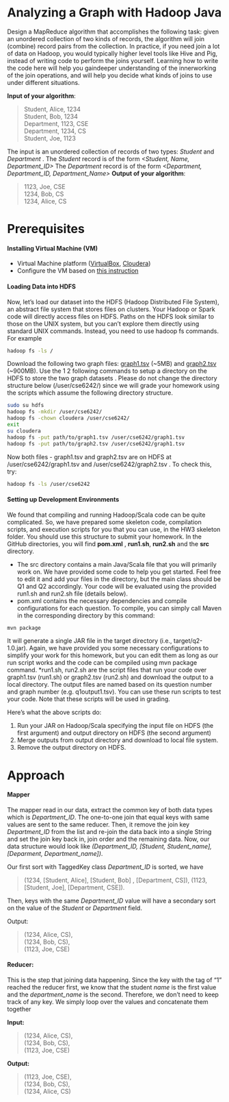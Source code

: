 # Analyzing a Graph with Hadoop Java

Design a MapReduce algorithm that accomplishes the following task: given an unordered collection of two kinds of records, the algorithm will join (combine) record pairs from the collection. In practice, if you need join a lot of data on Hadoop, you would typically higher level tools like Hive and Pig, instead of writing code to perform the joins yourself. Learning how to write the code here will help you gaindeeper understanding of the innerworking of the join operations, and will help you decide what kinds of joins to use under different situations.

**Input of your algorithm**:
>Student, Alice, 1234  
>Student, Bob, 1234  
>Department, 1123, CSE  
>Department, 1234, CS  
>Student, Joe, 1123  

The input is an unordered collection of records of two types: *Student* and *Department* .
The *Student* record is of the form *<Student, Name, Department_ID>*
The *Department* record is of the form *<Department, Department_ID, Department_Name>*
**Output of your algorithm**:
>1123, Joe, CSE  
1234, Bob, CS  
>1234, Alice, CS  
# Prerequisites
#### Installing Virtual Machine (VM)

  - Virtual Machine platform ([VirtualBox](www.virtualbox.com), [Cloudera](https://www.cloudera.com/downloads/quickstart_vms/5-8.html))
  - Configure the VM based on [this instruction](http://poloclub.gatech.edu/cse6242/2017spring/hw3/VMSetup.pdf)
#### Loading Data into HDFS
Now, let’s load our dataset into the HDFS (Hadoop Distributed File System), an abstract file system that stores files on clusters. Your Hadoop or Spark code will directly access files on HDFS. Paths on the HDFS look similar to those on the UNIX system, but you can’t explore them directly using standard UNIX commands. Instead, you need to use hadoop fs commands. For example
```sh
hadoop fs -ls /
```
Download the following two graph files: [graph1.tsv](http://poloclub.gatech.edu/cse6242/2017spring/hw3/graph1.tsv) (~5MB) and [graph2.tsv](http://poloclub.gatech.edu/cse6242/2017spring/hw3/graph2.tsv) (~900MB). Use the 1 2 following commands to setup a directory on the HDFS to store the two graph datasets . Please do not change the directory structure below (/user/cse6242/) since we will grade your homework using the scripts which assume the following directory structure.
```sh
sudo su hdfs
hadoop fs -mkdir /user/cse6242/
hadoop fs -chown cloudera /user/cse6242/
exit
su cloudera
hadoop fs -put path/to/graph1.tsv /user/cse6242/graph1.tsv
hadoop fs -put path/to/graph2.tsv /user/cse6242/graph1.tsv
```
Now both files - graph1.tsv and graph2.tsv are on HDFS at /user/cse6242/graph1.tsv and
/user/cse6242/graph2.tsv . To check this, try:
```sh
hadoop fs -ls /user/cse6242
```
#### Setting up Development Environments
We found that compiling and running Hadoop/Scala code can be quite complicated. So, we have prepared some skeleton code, compilation scripts, and execution scripts for you that you can use, in the HW3 skeleton folder. You should use this structure to submit your homework. In the GitHub directories, you will find **pom.xml** , **run1.sh**, **run2.sh** and the **src** directory.
* The src directory contains a main Java/Scala file that you will primarily work on. We have provided some code to help you get started. Feel free to edit it and add your files in the directory, but the main class should be Q1 and Q2 accordingly. Your code will be evaluated using the provided run1.sh and run2.sh file (details below).
* pom.xml contains the necessary dependencies and compile configurations for each
question. To compile, you can simply call Maven in the corresponding directory by this command:
```sh
mvn package
```
It will generate a single JAR file in the target directory (i.e., target/q2-1.0.jar). Again, we have provided you some necessary configurations to simplify your work for this homework, but you can edit them as long as our run script works and the code can be compiled using mvn package command.
*run1.sh, run2.sh are the script files that run your code over graph1.tsv (run1.sh) or graph2.tsv (run2.sh) and download the output to a local directory. The output files are named based on its question number and graph number (e.g. q1output1.tsv). You can use these run scripts to test your code. Note that these scripts will be used in grading.

Here’s what the above scripts do:
1. Run your JAR on Hadoop/Scala specifying the input file on HDFS (the first
argument) and output directory on HDFS (the second argument)
2. Merge outputs from output directory and download to local file system.
3. Remove the output directory on HDFS.
# Approach
#### Mapper

The mapper read in our data, extract the common key of both data types which is *Department_ID*. The one-to-one join that equal keys with same values are sent to the same reducer. Then, it remove the join key *Department_ID* from the list and re-join the data back into a single String and set the join key back in, join order and the remaining data. Now, our data structure would look like *(Department_ID, [Student, Student_name], [Deparment, Department_name])*.

Our first sort with TaggedKey class *Department_ID* is sorted, we have 
>(1234, [Student, Alice],  [Student, Bob] , [Department, CS]),
>(1123, [Student, Joe], [Department, CSE]). 

Then, keys with the same *Department_ID* value will have a secondary sort on the value of the *Student* or *Department* field.

Output: 
>(1234, Alice, CS),  
(1234, Bob, CS),  
>(1123, Joe, CSE)  

#### Reducer:

This is the step that joining data happening. Since the key with the tag of “1” reached the reducer first, we know that the student *name* is the first value and the *department_name* is the second. Therefore, we don’t need to keep track of any key. We simply loop over the values and concatenate them together

**Input:** 
>(1234, Alice, CS),  
(1234, Bob, CS),  
>(1123, Joe, CSE)  

**Output:**
>(1123, Joe, CSE),  
(1234, Bob, CS),  
>(1234, Alice, CS)
